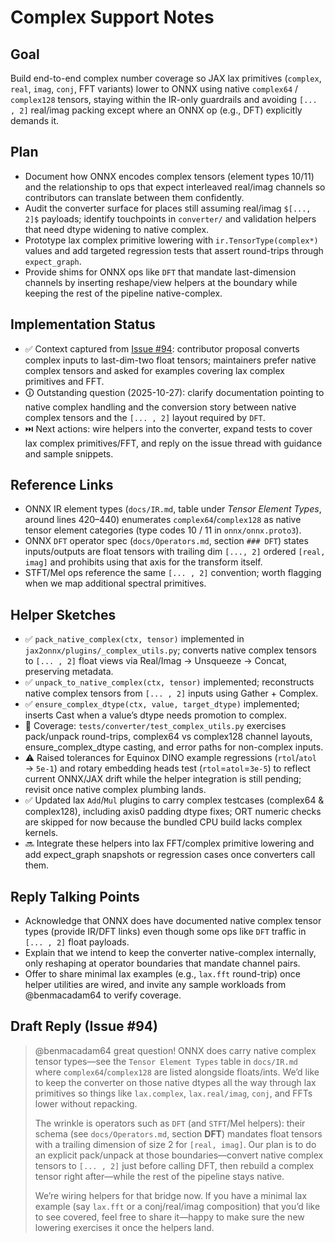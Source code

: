 # Complex Support Notes

## Goal
Build end-to-end complex number coverage so JAX lax primitives (`complex`, `real`, `imag`, `conj`, FFT variants) lower to ONNX using native `complex64` / `complex128` tensors, staying within the IR-only guardrails and avoiding `[... , 2]` real/imag packing except where an ONNX op (e.g., DFT) explicitly demands it.

## Plan
- Document how ONNX encodes complex tensors (element types 10/11) and the relationship to ops that expect interleaved real/imag channels so contributors can translate between them confidently.
- Audit the converter surface for places still assuming real/imag `$[..., 2]$` payloads; identify touchpoints in `converter/` and validation helpers that need dtype widening to native complex.
- Prototype lax complex primitive lowering with `ir.TensorType(complex*)` values and add targeted regression tests that assert round-trips through `expect_graph`.
- Provide shims for ONNX ops like `DFT` that mandate last-dimension channels by inserting reshape/view helpers at the boundary while keeping the rest of the pipeline native-complex.

## Implementation Status
- ✅ Context captured from [Issue #94](https://github.com/enpasos/jax2onnx/issues/94): contributor proposal converts complex inputs to last-dim-two float tensors; maintainers prefer native complex tensors and asked for examples covering lax complex primitives and FFT.
- 🛈 Outstanding question (2025-10-27): clarify documentation pointing to native complex handling and the conversion story between native complex tensors and the `[... , 2]` layout required by `DFT`.
- ⏭️ Next actions: wire helpers into the converter, expand tests to cover lax complex primitives/FFT, and reply on the issue thread with guidance and sample snippets.

## Reference Links
- ONNX IR element types (`docs/IR.md`, table under *Tensor Element Types*, around lines 420–440) enumerates `complex64`/`complex128` as native tensor element categories (type codes 10 / 11 in `onnx/onnx.proto3`).
- ONNX `DFT` operator spec (`docs/Operators.md`, section `### DFT`) states inputs/outputs are float tensors with trailing dim `[..., 2]` ordered `[real, imag]` and prohibits using that axis for the transform itself.
- STFT/Mel ops reference the same `[... , 2]` convention; worth flagging when we map additional spectral primitives.

## Helper Sketches
- ✅ `pack_native_complex(ctx, tensor)` implemented in `jax2onnx/plugins/_complex_utils.py`; converts native complex tensors to `[... , 2]` float views via Real/Imag → Unsqueeze → Concat, preserving metadata.
- ✅ `unpack_to_native_complex(ctx, tensor)` implemented; reconstructs native complex tensors from `[... , 2]` inputs using Gather + Complex.
- ✅ `ensure_complex_dtype(ctx, value, target_dtype)` implemented; inserts Cast when a value’s dtype needs promotion to complex.
- 🧪 Coverage: `tests/converter/test_complex_utils.py` exercises pack/unpack round-trips, complex64 vs complex128 channel layouts, ensure_complex_dtype casting, and error paths for non-complex inputs.
- ⚠️ Raised tolerances for Equinox DINO example regressions (`rtol`/`atol` → `5e-1`) and rotary embedding heads test (`rtol`=`atol`=`3e-5`) to reflect current ONNX/JAX drift while the helper integration is still pending; revisit once native complex plumbing lands.
- ✅ Updated lax `Add`/`Mul` plugins to carry complex testcases (complex64 & complex128), including axis0 padding dtype fixes; ORT numeric checks are skipped for now because the bundled CPU build lacks complex kernels.
- 🔜 Integrate these helpers into lax FFT/complex primitive lowering and add expect_graph snapshots or regression cases once converters call them.

## Reply Talking Points
- Acknowledge that ONNX does have documented native complex tensor types (provide IR/DFT links) even though some ops like `DFT` traffic in `[... , 2]` float payloads.
- Explain that we intend to keep the converter native-complex internally, only reshaping at operator boundaries that mandate channel pairs.
- Offer to share minimal lax examples (e.g., `lax.fft` round-trip) once helper utilities are wired, and invite any sample workloads from @benmacadam64 to verify coverage.

## Draft Reply (Issue #94)
> @benmacadam64 great question! ONNX does carry native complex tensor types—see the `Tensor Element Types` table in `docs/IR.md` where `complex64`/`complex128` are listed alongside floats/ints. We’d like to keep the converter on those native dtypes all the way through lax primitives so things like `lax.complex`, `lax.real/imag`, `conj`, and FFTs lower without repacking.
>
> The wrinkle is operators such as `DFT` (and `STFT`/Mel helpers): their schema (see `docs/Operators.md`, section **DFT**) mandates float tensors with a trailing dimension of size 2 for `[real, imag]`. Our plan is to do an explicit pack/unpack at those boundaries—convert native complex tensors to `[... , 2]` just before calling DFT, then rebuild a complex tensor right after—while the rest of the pipeline stays native.
>
> We’re wiring helpers for that bridge now. If you have a minimal lax example (say `lax.fft` or a conj/real/imag composition) that you’d like to see covered, feel free to share it—happy to make sure the new lowering exercises it once the helpers land.
